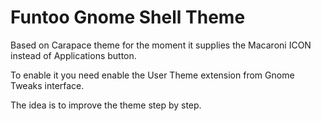 # Funtoo Gnome Shell Theme

Based on Carapace theme for the moment it supplies the Macaroni ICON instead of Applications button.

To enable it you need enable the User Theme extension from Gnome Tweaks interface.

The idea is to improve the theme step by step.
